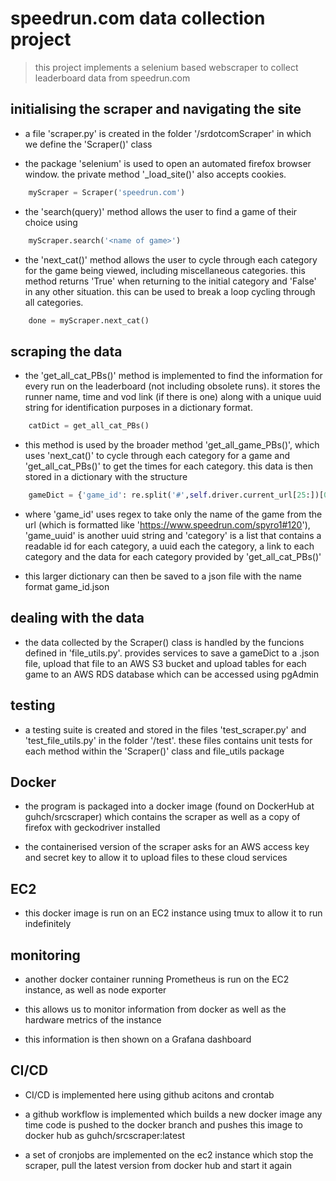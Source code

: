 # speedrun.com data collection project

> this project implements a selenium based webscraper to collect leaderboard data from speedrun.com

## initialising the scraper and navigating the site

- a file 'scraper.py' is created in the folder '/srdotcomScraper' in which we define the 'Scraper()' class

- the package 'selenium' is used to open an automated firefox browser window. the private method '_load_site()' also accepts cookies.

```python
    myScraper = Scraper('speedrun.com')
```

- the 'search(query)' method allows the user to find a game of their choice using
  
```python
    myScraper.search('<name of game>')
```

- the 'next_cat()' method allows the user to cycle through each category for the game being viewed, including miscellaneous categories. this method returns 'True' when returning to the initial category and 'False' in any other situation. this can be used to break a loop cycling through all categories.

```python
    done = myScraper.next_cat()
```

## scraping the data

- the 'get_all_cat_PBs()' method is implemented to find the information for every run on the leaderboard (not including obsolete runs). it stores the runner name, time and vod link (if there is one) along with a unique uuid string for identification purposes in a dictionary format.

```python
    catDict = get_all_cat_PBs()
```

- this method is used by the broader method 'get_all_game_PBs()', which uses 'next_cat()' to cycle through each category for a game and 'get_all_cat_PBs()' to get the times for each category. this data is then stored in a dictionary with the structure

```python
    gameDict = {'game_id': re.split('#',self.driver.current_url[25:])[0], 'game_uuid': str(uuid.uuid4()), 'category': []}
```

- where 'game_id' uses regex to take only the name of the game from the url (which is formatted like 'https://www.speedrun.com/spyro1#120'), 'game_uuid' is another uuid string and 'category' is a list that contains a readable id for each category, a uuid each the category, a link to each category and the data for each category provided by 'get_all_cat_PBs()'

- this larger dictionary can then be saved to a json file with the name format game_id.json

## dealing with the data

- the data collected by the Scraper() class is handled by the funcions defined in 'file_utils.py'. provides services to save a gameDict to a .json file, upload that file to an AWS S3 bucket and upload tables for each game to an AWS RDS database which can be accessed using pgAdmin

## testing

- a testing suite is created and stored in the files 'test_scraper.py' and 'test_file_utils.py' in the folder '/test'. these files contains unit tests for each method within the 'Scraper()' class and file_utils package

## Docker

- the program is packaged into a docker image (found on DockerHub at guhch/srcscraper) which contains the scraper as well as a copy of firefox with geckodriver installed

- the containerised version of the scraper asks for an AWS access key and secret key to allow it to upload files to these cloud services

## EC2

- this docker image is run on an EC2 instance using tmux to allow it to run indefinitely

## monitoring

- another docker container running Prometheus is run on the EC2 instance, as well as node exporter

- this allows us to monitor information from docker as well as the hardware metrics of the instance

- this information is then shown on a Grafana dashboard

## CI/CD

- CI/CD is implemented here using github acitons and crontab

- a github workflow is implemented which builds a new docker image any time code is pushed to the docker branch and pushes this image to docker hub as guhch/srcscraper:latest

- a set of cronjobs are implemented on the ec2 instance which stop the scraper, pull the latest version from docker hub and start it again